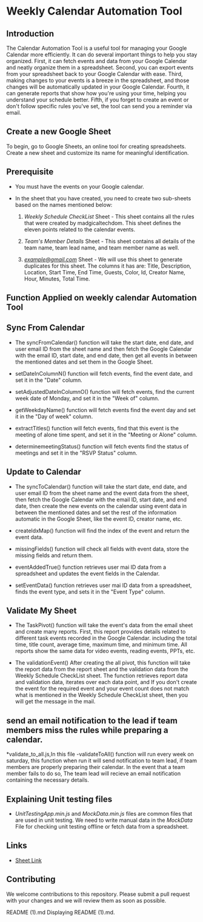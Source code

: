 
# Weekly Calendar Automation Tool
## Introduction 
The Calendar Automation Tool is a useful tool for managing your Google Calendar more efficiently. It can do several important things to help you stay organized. First, it can fetch events and data from your Google Calendar and neatly organize them in a spreadsheet. Second, you can export events from your spreadsheet back to your Google Calendar with ease. Third, making changes to your events is a breeze in the spreadsheet, and those changes will be automatically updated in your Google Calendar. Fourth, it can generate reports that show how you're using your time, helping you understand your schedule better. Fifth, if you forget to create an event or don't follow specific rules you've set, the tool can send you a reminder via email.

## Create a new Google Sheet
To begin, go to Google Sheets, an online tool for creating spreadsheets. Create a new sheet and customize its name for meaningful identification.

## Prerequisite
* You must have the events on your Google calendar.
* In the sheet that you have created, you need to create two sub-sheets based on the names mentioned below:

    1. *Weekly Schedule CheckList* Sheet - This sheet contains all the rules that were created by madgicaltechdom. This sheet defines the eleven points related to the calendar events.

    2. *Team's Member Details* Sheet - This sheet contains all details of the team name, team lead name, and team member name as well. 

    3. *example@gmail.com* Sheet - We will use this sheet to generate duplicates for this sheet. The columns it has are: Title, Description, Location, Start Time, End Time, Guests, Color, Id, Creator Name, Hour, Minutes, Total Time.
  

## Function Applied on weekly calendar Automation Tool
## Sync From Calendar
* The syncFromCalendar() function will take the start date, end date, and user email ID from the sheet name and then fetch the Google Calendar with the email ID, start date, and end date, then get all events in between the mentioned dates and set them in the Google Sheet.

* setDateInColumnN() function will fetch events, find the event date, and set it in the "Date" column.

* setAdjustedDateInColumnO() function will fetch events, find the current week date of Monday, and set it in the "Week of" column.

* getWeekdayName() function will fetch events find the event day and set it in the "Day of week" column.

* extractTitles() function will fetch events, find that this event is the meeting of alone time spent, and set it in the "Meeting or Alone" column.

* determinemeetingStatus() function will fetch events find the status of meetings and set it in the "RSVP Status" column.


## Update to Calendar
* The syncToCalendar() function will take the start date, end date, and user email ID from the sheet name and the event data from the sheet, then fetch the Google Calendar with the email ID, start date, and end date, then create the new events on the calendar using event data in between the mentioned dates and set the rest of the information automatic in the Google Sheet, like the event ID, creator name, etc.

* createIdxMap() function will find the index of the event and return the event data.

* missingFields() function will check all fields with event data, store the missing fields and return them.

* eventAddedTrue() function retrieves user mai ID data from a spreadsheet and updates the event fields in the Calendar.

* setEventData() function retrieves user mai ID data from a spreadsheet, finds the event type, and sets it in the "Event Type" column.
  
## Validate My Sheet
* The TaskPivot() function will take the event's data from the email sheet and create many reports. First, this report provides details related to different task events recorded in the Google Calendar. including the total time, title count, average time, maximum time, and minimum time. All reports show the same data for video events, reading events, PPTs, etc.


* The validationEvent() After creating the all pivot, this function will take the report data from the report sheet and the validation data from the Weekly Schedule CheckList sheet. The function retrieves report data and validation data, iterates over each data point, and If you don't create the event for the required event and your event count does not match what is mentioned in the Weekly Schedule CheckList sheet, then you will get the message in the mail.

## send an email notification to the lead if team members miss the rules while preparing a calendar.
*validate_to_all.js,In this file -validateToAll()  function will run every week on saturday, this function when run it will send notification to team lead, if team members are properly preparing their calendar. In the event that a team member fails to do so, The team lead will recieve an email notification containing the necessary details.


## Explaining Unit testing files
* *UnitTestingApp.min.js* and *MockData.min.js* files are common files that are used in unit testing. We need to write manual data in the *MockData* File for checking unit testing offline or fetch data from a spreadsheet.

## Links
* [Sheet Link](https://docs.google.com/spreadsheets/d/1RYmXstNNk_fxi9Ao5nEdaFDvyZlN1CqYf6HMogVXTAg/edit?usp=sharing)


## Contributing

We welcome contributions to this repository. Please submit a pull request with your changes and we will review them as soon as possible.

README (1).md
Displaying README (1).md.
